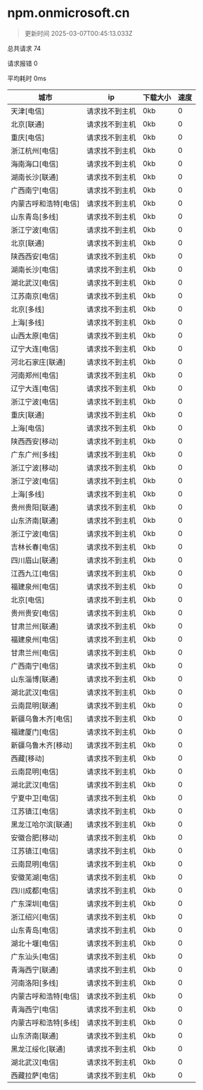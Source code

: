 
  # npm.onmicrosoft.cn

  > 更新时间 2025-03-07T00:45:13.033Z
  
  总共请求 74

  请求报错 0

  平均耗时 0ms

|城市|ip|下载大小|速度|
|-----|----------|---|---|
|天津[电信]|请求找不到主机|0kb|0|
|北京[联通]|请求找不到主机|0kb|0|
|重庆[电信]|请求找不到主机|0kb|0|
|浙江杭州[电信]|请求找不到主机|0kb|0|
|海南海口[电信]|请求找不到主机|0kb|0|
|湖南长沙[联通]|请求找不到主机|0kb|0|
|广西南宁[电信]|请求找不到主机|0kb|0|
|内蒙古呼和浩特[电信]|请求找不到主机|0kb|0|
|山东青岛[多线]|请求找不到主机|0kb|0|
|浙江宁波[电信]|请求找不到主机|0kb|0|
|北京[联通]|请求找不到主机|0kb|0|
|陕西西安[电信]|请求找不到主机|0kb|0|
|湖南长沙[电信]|请求找不到主机|0kb|0|
|湖北武汉[电信]|请求找不到主机|0kb|0|
|江苏南京[电信]|请求找不到主机|0kb|0|
|北京[多线]|请求找不到主机|0kb|0|
|上海[多线]|请求找不到主机|0kb|0|
|山西太原[电信]|请求找不到主机|0kb|0|
|辽宁大连[电信]|请求找不到主机|0kb|0|
|河北石家庄[联通]|请求找不到主机|0kb|0|
|河南郑州[电信]|请求找不到主机|0kb|0|
|辽宁大连[电信]|请求找不到主机|0kb|0|
|浙江宁波[电信]|请求找不到主机|0kb|0|
|重庆[联通]|请求找不到主机|0kb|0|
|上海[电信]|请求找不到主机|0kb|0|
|陕西西安[移动]|请求找不到主机|0kb|0|
|广东广州[多线]|请求找不到主机|0kb|0|
|浙江宁波[移动]|请求找不到主机|0kb|0|
|浙江宁波[电信]|请求找不到主机|0kb|0|
|上海[多线]|请求找不到主机|0kb|0|
|贵州贵阳[联通]|请求找不到主机|0kb|0|
|山东济南[联通]|请求找不到主机|0kb|0|
|浙江宁波[电信]|请求找不到主机|0kb|0|
|吉林长春[电信]|请求找不到主机|0kb|0|
|四川眉山[联通]|请求找不到主机|0kb|0|
|江西九江[电信]|请求找不到主机|0kb|0|
|福建泉州[电信]|请求找不到主机|0kb|0|
|北京[电信]|请求找不到主机|0kb|0|
|贵州贵安[电信]|请求找不到主机|0kb|0|
|甘肃兰州[联通]|请求找不到主机|0kb|0|
|福建泉州[电信]|请求找不到主机|0kb|0|
|甘肃兰州[电信]|请求找不到主机|0kb|0|
|广西南宁[电信]|请求找不到主机|0kb|0|
|山东淄博[联通]|请求找不到主机|0kb|0|
|湖北武汉[电信]|请求找不到主机|0kb|0|
|云南昆明[联通]|请求找不到主机|0kb|0|
|新疆乌鲁木齐[电信]|请求找不到主机|0kb|0|
|福建厦门[电信]|请求找不到主机|0kb|0|
|新疆乌鲁木齐[移动]|请求找不到主机|0kb|0|
|西藏[移动]|请求找不到主机|0kb|0|
|云南昆明[电信]|请求找不到主机|0kb|0|
|湖北武汉[电信]|请求找不到主机|0kb|0|
|宁夏中卫[电信]|请求找不到主机|0kb|0|
|江苏镇江[电信]|请求找不到主机|0kb|0|
|黑龙江哈尔滨[联通]|请求找不到主机|0kb|0|
|安徽合肥[移动]|请求找不到主机|0kb|0|
|江苏镇江[电信]|请求找不到主机|0kb|0|
|云南昆明[电信]|请求找不到主机|0kb|0|
|安徽芜湖[电信]|请求找不到主机|0kb|0|
|四川成都[电信]|请求找不到主机|0kb|0|
|广东深圳[电信]|请求找不到主机|0kb|0|
|浙江绍兴[电信]|请求找不到主机|0kb|0|
|山东青岛[电信]|请求找不到主机|0kb|0|
|湖北十堰[电信]|请求找不到主机|0kb|0|
|广东汕头[电信]|请求找不到主机|0kb|0|
|青海西宁[联通]|请求找不到主机|0kb|0|
|河南洛阳[多线]|请求找不到主机|0kb|0|
|内蒙古呼和浩特[电信]|请求找不到主机|0kb|0|
|青海西宁[电信]|请求找不到主机|0kb|0|
|内蒙古呼和浩特[多线]|请求找不到主机|0kb|0|
|山东济南[联通]|请求找不到主机|0kb|0|
|黑龙江绥化[联通]|请求找不到主机|0kb|0|
|湖北武汉[电信]|请求找不到主机|0kb|0|
|西藏拉萨[电信]|请求找不到主机|0kb|0|

  